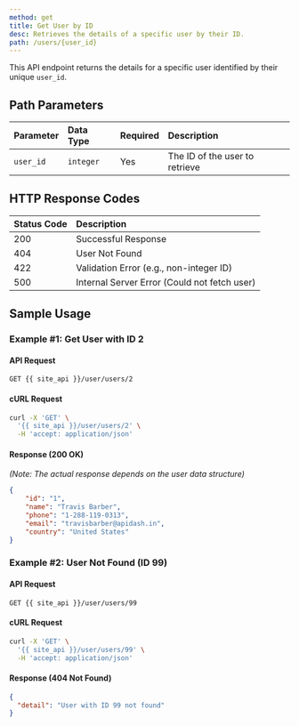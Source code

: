 ```yaml
---
method: get
title: Get User by ID
desc: Retrieves the details of a specific user by their ID.
path: /users/{user_id}
---
```


This API endpoint returns the details for a specific user identified by their unique `user_id`.

## Path Parameters

| Parameter | Data Type | Required | Description        |
| :-------- | :-------- | :------- | :----------------- |
| `user_id` | `integer` | Yes      | The ID of the user to retrieve |

## HTTP Response Codes

| Status Code | Description                               |
| :---------- | :---------------------------------------- |
| 200         | Successful Response                       |
| 404         | User Not Found                            |
| 422         | Validation Error (e.g., non-integer ID)   |
| 500         | Internal Server Error (Could not fetch user) |

## Sample Usage

### Example #1: Get User with ID 2

#### API Request

```http
GET {{ site_api }}/user/users/2
```

#### cURL Request

```bash
curl -X 'GET' \
  '{{ site_api }}/user/users/2' \
  -H 'accept: application/json'
```

#### Response (200 OK)

*(Note: The actual response depends on the user data structure)*

```json
{
    "id": "1",
    "name": "Travis Barber",
	"phone": "1-288-119-0313",
	"email": "travisbarber@apidash.in",
	"country": "United States"
}
```

### Example #2: User Not Found (ID 99)

#### API Request

```http
GET {{ site_api }}/user/users/99
```

#### cURL Request

```bash
curl -X 'GET' \
  '{{ site_api }}/user/users/99' \
  -H 'accept: application/json'
```

#### Response (404 Not Found)

```json
{
  "detail": "User with ID 99 not found"
}
```